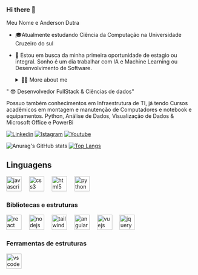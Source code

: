 ### Hi there 👋
Meu Nome e Anderson Dutra

* 🎓Atualmente estudando Ciência da Computação na Universidade Cruzeiro do sul

* 🙏 Estou em busca da minha primeira oportunidade de estagio ou integral. Sonho é um dia trabalhar com IA e Machine Learning ou Desenvolvimento de Software.

  <div>
  <details>
  <summary>👨‍💻 More about me</summary>

  - 💬 Tenho 27 Anos e atualmente moro no Brasil em Fortaleza-Ce tenho Tenho fluência em inglês e tenho experiência com SQL, Html, Css, Tailwind Css , Javascript, node.Js , React Js, Angular Js , vue Js, express, JQuery, Git & Github, MySql e mongoDb. Python Básico.

" 😎 Desenvolvedor FullStack & Ciências de dados"

Possuo também conhecimentos em Infraestrutura de TI, já tendo Cursos acadêmicos em montagem e manutenção de Computadores e notebook e equipamentos.  Python, Análise de Dados, Visualização de Dados & Microsoft Office e PowerBi
 
</details>
</div>

[![Linkedin](https://img.shields.io/badge/LinkedIn-0077B5?style=for-the-badge&logo=linkedin&logoColor=white)](https://www.linkedin.com/in/anderson-dutra-tec/)
[![Istagram](https://img.shields.io/badge/Instagram-E4405F?style=for-the-badge&logo=instagram&logoColor=white)](https://www.instagram.com/cezar9224/)
[![Youtube](https://img.shields.io/badge/YouTube-FF0000?style=for-the-badge&logo=youtube&logoColor=white)](https://www.youtube.com/channel/UCvIL-aQHzs53d6XWIZUq9Mg)


![Anurag's GitHub stats](https://github-readme-stats.vercel.app/api?username=cezar9224&theme=midnight-purple&showicons=true)
[![Top Langs](https://github-readme-stats.vercel.app/api/top-langs/?username=cezar9224&theme=midnight-purple&show)](https://github.com/cezar9224/github-readme-stats)

<h2>Linguagens</h2>
<div align="left">
  <img src="https://cdn.jsdelivr.net/gh/devicons/devicon/icons/javascript/javascript-original.svg" height="40" alt="javascript logo"  />
  <img width="12" />
  <img src="https://cdn.jsdelivr.net/gh/devicons/devicon/icons/css3/css3-original.svg" height="40" alt="css3 logo"  />
  <img width="12" />
  <img src="https://cdn.jsdelivr.net/gh/devicons/devicon/icons/html5/html5-original.svg" height="40" alt="html5 logo"  />
  <img width="12" />
  <img src="https://cdn.jsdelivr.net/gh/devicons/devicon/icons/python/python-original.svg" height="40" alt="python logo"  />
</div>

<h3> Bibliotecas e estruturas </h3>
<div align="left">
  <img src="https://cdn.jsdelivr.net/gh/devicons/devicon/icons/react/react-original.svg" height="40" alt="react logo"  />
  <img width="12" />
  <img src="https://cdn.jsdelivr.net/gh/devicons/devicon/icons/nodejs/nodejs-original.svg" height="40" alt="nodejs logo"  />
  <img width="12" />
  <img src="https://cdn.jsdelivr.net/gh/devicons/devicon/icons/tailwindcss/tailwindcss-original-wordmark.svg" height="40" alt="tailwindcss logo"  />
  <img width="12" />
  <img src="https://cdn.jsdelivr.net/gh/devicons/devicon/icons/angularjs/angularjs-original.svg" height="40" alt="angularjs logo"  />
  <img width="12" />
  <img src="https://cdn.jsdelivr.net/gh/devicons/devicon/icons/vuejs/vuejs-original.svg" height="40" alt="vuejs logo"  />
  <img width="12" />
  <img src="https://cdn.jsdelivr.net/gh/devicons/devicon/icons/jquery/jquery-original.svg" height="40" alt="jquery logo"  />
</div>

###


<h3>Ferramentas de estruturas</h3>
<div align="left">
  <img src="https://cdn.jsdelivr.net/gh/devicons/devicon/icons/vscode/vscode-original.svg" height="40" alt="vscode logo"  />
</div>

###

###

###

